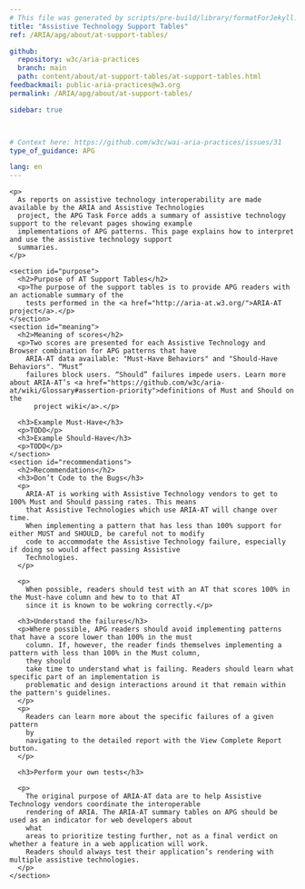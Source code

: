 ```yaml
---
# This file was generated by scripts/pre-build/library/formatForJekyll.js
title: "Assistive Technology Support Tables"
ref: /ARIA/apg/about/at-support-tables/

github:
  repository: w3c/aria-practices
  branch: main
  path: content/about/at-support-tables/at-support-tables.html
feedbackmail: public-aria-practices@w3.org
permalink: /ARIA/apg/about/at-support-tables/

sidebar: true



# Context here: https://github.com/w3c/wai-aria-practices/issues/31
type_of_guidance: APG

lang: en
---
```

<meta charset="UTF-8" />
<meta content="width=device-width, initial-scale=1.0" name="viewport" />
<title>AT Support Tables</title>

<script src="../../../../content-assets/wai-aria-practices/shared/js/highlight.pack.js"></script>
<script src="../../../../content-assets/wai-aria-practices/shared/js/app.js"></script>


<link 
  rel="stylesheet"
  href="{{ '/content-assets/wai-aria-practices/styles.css' | relative_url }}"
>
<!-- Code highlighting styles -->
<link 
  rel="stylesheet"
  href="{{ '/content-assets/wai-aria-practices/shared/css/github.css' | relative_url }}"
>

<script>
const addBodyClass = undefined;
const enableSidebar = true;
if (addBodyClass) document.body.classList.add(addBodyClass);
if (enableSidebar) document.body.classList.add('has-sidebar');
</script>
    

<script>
    const parentPage = window.location.pathname.match(
      /\/(patterns|practices|about)\//
    )?.[1];
    if (parentPage) {
      const parentHref = 'a[href*="' + parentPage + '"]';
      document.querySelector(parentHref).classList.add('active');
    }
  </script>
<div>

  <div>
    
    <p>
      As reports on assistive technology interoperability are made available by the ARIA and Assistive Technologies
      project, the APG Task Force adds a summary of assistive technology support to the relevant pages showing example
      implementations of APG patterns. This page explains how to interpret and use the assistive technology support
      summaries.
    </p>

    <section id="purpose">
      <h2>Purpose of AT Support Tables</h2>
      <p>The purpose of the support tables is to provide APG readers with an actionable summary of the
        tests performed in the <a href="http://aria-at.w3.org/">ARIA-AT project</a>.</p>
    </section>
    <section id="meaning">
      <h2>Meaning of scores</h2>
      <p>Two scores are presented for each Assistive Technology and Browser combination for APG patterns that have
        ARIA-AT data available: "Must-Have Behaviors" and "Should-Have Behaviors". “Must”
        failures block users. “Should” failures impede users. Learn more about ARIA-AT’s <a href="https://github.com/w3c/aria-at/wiki/Glossary#assertion-priority">definitions of Must and Should on the
          project wiki</a>.</p>

      <h3>Example Must-Have</h3>
      <p>TODO</p>
      <h3>Example Should-Have</h3>
      <p>TODO</p>
    </section>
    <section id="recommendations">
      <h2>Recommendations</h2>
      <h3>Don’t Code to the Bugs</h3>
      <p>
        ARIA-AT is working with Assistive Technology vendors to get to 100% Must and Should passing rates. This means
        that Assistive Technologies which use ARIA-AT will change over time.
        When implementing a pattern that has less than 100% support for either MUST and SHOULD, be careful not to modify
        code to accommodate the Assistive Technology failure, especially if doing so would affect passing Assistive
        Technologies.
      </p>

      <p>
        When possible, readers should test with an AT that scores 100% in the Must-have column and hew to to that AT
        since it is known to be wokring correctly.</p>

      <h3>Understand the failures</h3>
      <p>Where possible, APG readers should avoid implementing patterns that have a score lower than 100% in the must
        column. If, however, the reader finds themselves implementing a pattern with less than 100% in the Must column,
        they should
        take time to understand what is failing. Readers should learn what specific part of an implementation is
        problematic and design interactions around it that remain within the pattern's guidelines.
      </p>
      <p>
        Readers can learn more about the specific failures of a given pattern
        by
        navigating to the detailed report with the View Complete Report button.
      </p>

      <h3>Perform your own tests</h3>

      <p>
        The original purpose of ARIA-AT data are to help Assistive Technology vendors coordinate the interoperable
        rendering of ARIA. The ARIA-AT summary tables on APG should be used as an indicator for web developers about
        what
        areas to prioritize testing further, not as a final verdict on whether a feature in a web application will work.
        Readers should always test their application’s rendering with multiple assistive technologies.
      </p>
    </section>


  </div>

</div>
<script
  src="{{ '/content-assets/wai-aria-practices/shared/js/skipto.js' | relative_url }}"
  data-skipto="colorTheme:aria; displayOption:popup; containerElement:div"
></script>

